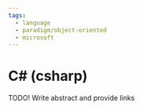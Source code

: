 ```yaml
---
tags:
  - language
  - paradigm/object-oriented
  - microsoft
---
```

# C# (csharp)

TODO! Write abstract and provide links